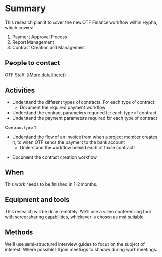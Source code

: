 # Summary
This research plan it to cover the new OTF Finance workflow within Hypha, which covers:
1. Payment Approval Process
2. Report Management
3. Contract Creation and Management


## People to contact
OTF Staff. ([(More detail here)](https://www.notion.so/simplysecure/User-research-plan-1410d3448e244711b3d529ea37a300ad))

## Activities
* Understand the different types of contracts. For each type of contract:
  * Document the required payment workflow
* Understand the contract parameters requried for each type of contract 
* Understand the payment parameters required for each type of contract 

Contract type 1
* Understand the flow of an invoice from when a project member creates it, to when OTF sends the payment to the bank account
    * Understand the workflow behind each of those contracts

- Document the contract creation workflow

## When
This work needs to be finished in 1-2 months.

## Equipment and tools
This research will be done remotely. We'll use a video conferencing tool with screensharing capabilities, whichever is chosen as mst suitable.

## Methods
We'll use semi-structured interview guides to focus on the subject of interest. Where possible I'll join meetings to shadow during work meetings.